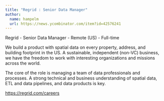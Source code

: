 ```yaml
---
title: "Regrid : Senior Data Manager"
author:
  name: hampelm
  url: https://news.ycombinator.com/item?id=42576241
---
```

Regrid - Senior Data Manager - Remote (US) - Full-time

We build a product with spatial data on every property, address, and building footprint in the US. A sustainable, independent (non-VC) business, we have the freedom to work with interesting organizations and missions across the world.

The core of the role is managing a team of data professionals and processes. A strong technical and business understanding of spatial data, ETL and data pipelines, and data products is key.

<a href="https:&#x2F;&#x2F;regrid.com&#x2F;careers" rel="nofollow">https:&#x2F;&#x2F;regrid.com&#x2F;careers</a>
<JobApplication />
